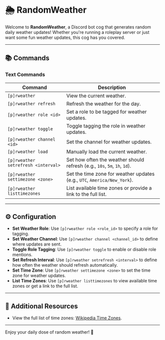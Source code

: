 # 🌦️ RandomWeather

Welcome to **RandomWeather**, a Discord bot cog that generates random daily weather updates! Whether you're running a roleplay server or just want some fun weather updates, this cog has you covered.

---

## 📚 Commands

### Text Commands

| Command                             | Description                                                               |
| ----------------------------------- | ------------------------------------------------------------------------- |
| `[p]rweather`                       | View the current weather.                                                 |
| `[p]rweather refresh`               | Refresh the weather for the day.                                          |
| `[p]rweather role <id>`             | Set a role to be tagged for weather updates.                              |
| `[p]rweather toggle`                | Toggle tagging the role in weather updates.                               |
| `[p]rweather channel <id>`          | Set the channel for weather updates.                                      |
| `[p]rweather load`                  | Manually load the current weather.                                        |
| `[p]rweather setrefresh <interval>` | Set how often the weather should refresh (e.g., `10s`, `5m`, `1h`, `1d`). |
| `[p]rweather settimezone <zone>`    | Set the time zone for weather updates (e.g., `UTC`, `America/New_York`).  |
| `[p]rweather listtimezones`         | List available time zones or provide a link to the full list.             |

---

## ⚙️ Configuration

- **Set Weather Role**: Use `[p]rweather role <role_id>` to specify a role for tagging.
- **Set Weather Channel**: Use `[p]rweather channel <channel_id>` to define where updates are sent.
- **Toggle Role Tagging**: Use `[p]rweather toggle` to enable or disable role mentions.
- **Set Refresh Interval**: Use `[p]rweather setrefresh <interval>` to define how often the weather should refresh automatically.
- **Set Time Zone**: Use `[p]rweather settimezone <zone>` to set the time zone for weather updates.
- **List Time Zones**: Use `[p]rweather listtimezones` to view available time zones or get a link to the full list.

---

## 🔗 Additional Resources

- View the full list of time zones: [Wikipedia Time Zones](https://en.wikipedia.org/wiki/List_of_tz_database_time_zones).

---

Enjoy your daily dose of random weather! 🌈

